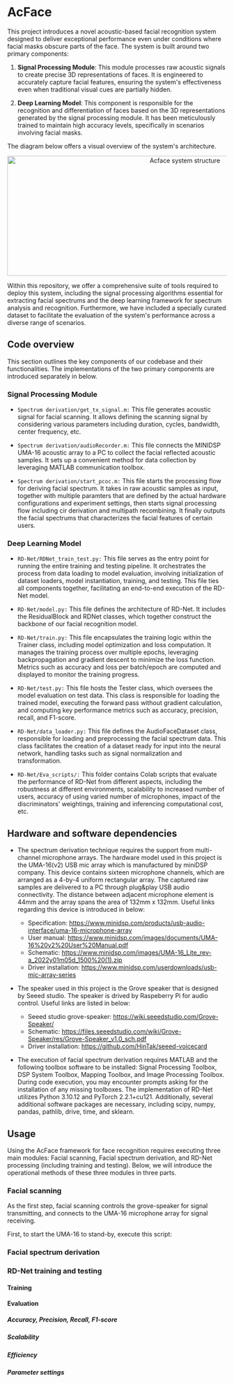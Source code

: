 # AcFace

This project introduces a novel acoustic-based facial recognition system designed to deliver exceptional performance even under conditions where facial masks obscure parts of the face. The system is built around two primary components:

1. **Signal Processing Module**: This module processes raw acoustic signals to create precise 3D representations of faces. It is engineered to accurately capture facial features, ensuring the system's effectiveness even when traditional visual cues are partially hidden.

2. **Deep Learning Model**: This component is responsible for the recognition and differentiation of faces based on the 3D representations generated by the signal processing module. It has been meticulously trained to maintain high accuracy levels, specifically in scenarios involving facial masks.

The diagram below offers a visual overview of the system's architecture.

<div style="text-align: center;">
    <img src="https://github.com/yanbozhang003/AcFace-AE/blob/main/AcFace_structure.png" alt="Acface system structure" width="800" height="275"/>
</div>

Within this repository, we offer a comprehensive suite of tools required to deploy this system, including the signal processing algorithms essential for extracting facial spectrums and the deep learning framework for spectrum analysis and recognition. Furthermore, we have included a specially curated dataset to facilitate the evaluation of the system's performance across a diverse range of scenarios.

## Code overview

This section outlines the key components of our codebase and their functionalities. The implementations of the two primary components are introduced separately in below.

### Signal Processing Module

- `Spectrum derivation/get_tx_signal.m:` This file generates acoustic signal for facial scanning. It allows defining the scanning signal by considering various parameters including duration, cycles, bandwidth, center frequency, etc.

- `Spectrum derivation/audioRecorder.m:` This file connects the MINIDSP UMA-16 acoustic array to a PC to collect the facial reflected acoustic samples. It sets up a convenient method for data collection by leveraging MATLAB communication toolbox.  

- `Spectrum derivation/start_pcoc.m:` This file starts the processing flow for deriving facial spectrum. It takes in raw acoustic samples as input, together with multiple paramters that are defined by the actual hardware configurations and experiment settings, then starts signal processing flow including cir derivation and multipath recombining. It finally outputs the facial spectrums that characterizes the facial features of certain users. 

### Deep Learning Model

- `RD-Net/RDNet_train_test.py:` This file serves as the entry point for running the entire training and testing pipeline. It orchestrates the process from data loading to model evaluation, involving initialization of dataset loaders, model instantiation, training, and testing. This file ties all components together, facilitating an end-to-end execution of the RD-Net model.

- `RD-Net/model.py:` This file defines the architecture of RD-Net. It includes the ResidualBlock and RDNet classes, which together construct the backbone of our facial recognition model.

- `RD-Net/train.py:` This file encapsulates the training logic within the Trainer class, including model optimization and loss computation. It manages the training process over multiple epochs, leveraging backpropagation and gradient descent to minimize the loss function. Metrics such as accuracy and loss per batch/epoch are computed and displayed to monitor the training progress. 

- `RD-Net/test.py:` This file hosts the Tester class, which oversees the model evaluation on test data. This class is responsible for loading the trained model, executing the forward pass without gradient calculation, and computing key performance metrics such as accuracy, precision, recall, and F1-score.

- `RD-Net/data_loader.py:` This file defines the AudioFaceDataset class, responsible for loading and preprocessing the facial spectrum data. This class facilitates the creation of a dataset ready for input into the neural network, handling tasks such as signal normalization and transformation.

- `RD-Net/Eva_scripts/:` This folder contains Colab scripts that evaluate the performance of RD-Net from different aspects, including the robustness at different environments, scalability to increased number of users, accuracy of using varied number of microphones, impact of the discriminators' weightings, training and inferencing computational cost, etc.

## Hardware and software dependencies

- The spectrum derivation technique requires the support from multi-channel microphone arrays. The hardware model used in this project is the UMA-16(v2) USB mic array which is manufactured by miniDSP company. This device contains sixteen microphone channels, which are arranged as a 4-by-4 uniform rectangular array. The captured raw samples are delivered to a PC through plug&play USB audio connectivity. The distance between adjacent microphone element is 44mm and the array spans the area of 132mm x 132mm. Useful links regarding this device is introduced in below:
    - Specification: https://www.minidsp.com/products/usb-audio-interface/uma-16-microphone-array
    - User manual: https://www.minidsp.com/images/documents/UMA-16%20v2%20User%20Manual.pdf
    - Schematic: https://www.minidsp.com/images/UMA-16_Lite_rev-a_2022y01m05d_1500%20(1).zip
    - Driver installation: https://www.minidsp.com/userdownloads/usb-mic-array-series

- The speaker used in this project is the Grove speaker that is designed by Seeed studio. The speaker is drived by Raspeberry Pi for audio control. Useful links are listed in below:
    - Seeed studio grove-speaker: https://wiki.seeedstudio.com/Grove-Speaker/
    - Schematic: https://files.seeedstudio.com/wiki/Grove-Speaker/res/Grove-Speaker_v1.0_sch.pdf
    - Driver installation: https://github.com/HinTak/seeed-voicecard

- The execution of facial spectrum derivation requires MATLAB and the following toolbox software to be installed: Signal Processing Toolbox, DSP System Toolbox, Mapping Toolbox, and Image Processing Toolbox. During code execution, you may encounter prompts asking for the installation of any missing toolboxes.
  The implementation of RD-Net utilizes Python 3.10.12 and PyTorch 2.2.1+cu121. Additionally, several additional software packages are necessary, including scipy, numpy, pandas, pathlib, drive, time, and sklearn.

## Usage

Using the AcFace framework for face recognition requires executing three main modules: Facial scanning, Facial spectrum derivation, and RD-Net processing (including training and testing). Below, we will introduce the operational methods of these three modules in three parts.

### Facial scanning
As the first step, facial scanning controls the grove-speaker for signal transmitting, and connects to the UMA-16 microphone array for signal receiving. 

First, to start the UMA-16 to stand-by, execute this script: 

### Facial spectrum derivation

### RD-Net training and testing

#### Training

#### Evaluation

##### Accuracy, Precision, Recall, F1-score

##### Scalability

##### Efficiency

##### Parameter settings


